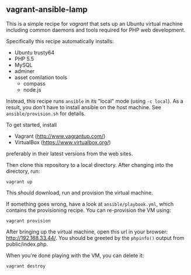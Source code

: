 vagrant-ansible-lamp
----------------------

This is a simple recipe for *vagrant* that sets up an Ubuntu virtual machine including common daemons and tools required for PHP web development.

Specifically this recipe automatically installs:

- Ubuntu trusty64
- PHP 5.5
- MySQL
- adminer
- asset comilation tools
    - compass
    - node.js

Instead, this recipe runs `ansible` in its "local" mode (using `-c local`). As a result, you don't have to install ansible on the host machine. See `ansible/provision.sh` for details.

To get started, install

- Vagrant (http://www.vagrantup.com/)
- VirtualBox (https://www.virtualbox.org/)

preferably in their latest versions from the web sites.

Then clone this repository to a local directory. After changing into the directory, run:

    vagrant up

This should download, run and provision the virtual machine.

If something goes wrong, have a look at `ansible/playbook.yml`, which contains the provisioning recipe. You can re-provision the VM using:

    vagrant provision

After bringing up the virtual machine, open this url in your browser: http://192.168.33.44/. You should be greeted by the `phpinfo()` output from public/index.php.

When you're done playing with the VM, you can delete it:

    vagrant destroy
